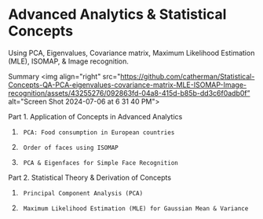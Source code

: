 # Advanced Analytics & Statistical Concepts

Using PCA, Eigenvalues, Covariance matrix, Maximum Likelihood Estimation (MLE), ISOMAP, & Image recognition.

Summary
<img align="right" src="https://github.com/catherman/Statistical-Concepts-QA-PCA-eigenvalues-covariance-matrix-MLE-ISOMAP-Image-recognition/assets/43255276/092863fd-04a8-415d-b85b-dd3c6f0adb0f” alt="Screen Shot 2024-07-06 at 6 31 40 PM">

Part 1.  Application of Concepts in Advanced Analytics
  1.      PCA: Food consumption in European countries
  2.      Order of faces using ISOMAP
  3.      PCA & Eigenfaces for Simple Face Recognition

Part 2. Statistical Theory & Derivation of Concepts
  1.      Principal Component Analysis (PCA) 
  2.      Maximum Likelihood Estimation (MLE) for Gaussian Mean & Variance 
<br clear="right"/> 


